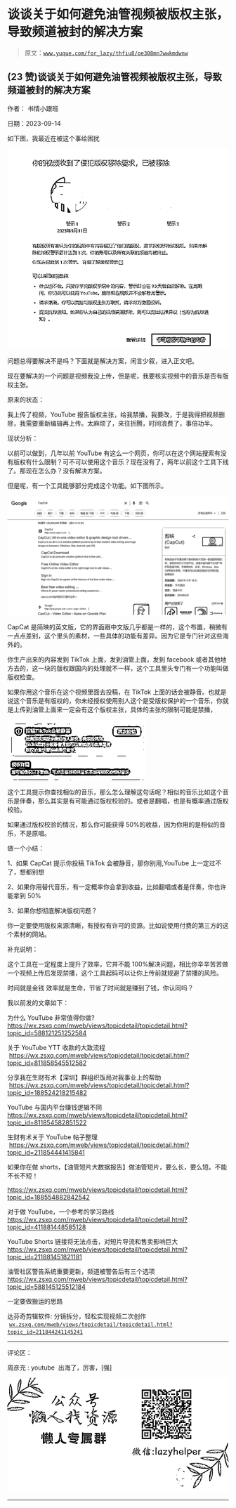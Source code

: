 # 谈谈关于如何避免油管视频被版权主张，导致频道被封的解决方案

> 原文：[`www.yuque.com/for_lazy/thfiu8/oe308mn7wwkmdwnw`](https://www.yuque.com/for_lazy/thfiu8/oe308mn7wwkmdwnw)

## (23 赞)谈谈关于如何避免油管视频被版权主张，导致频道被封的解决方案

作者： 书情小跟班

日期：2023-09-14

如下图，我最近在被这个事给困扰

![](img/2307f23d35f2038aa47e53fd5d8f75bc.png)

问题总得要解决不是吗？下面就是解决方案，闲言少叙，进入正文吧。

现在要解决的一个问题是视频我没上传，但是呢，我要核实视频中的音乐是否有版权主张。

原来的状态：

我上传了视频，YouTube 报告版权主张，给我禁播，我要改，于是我得把视频删除，我需要重新编辑再上传。太麻烦了，来往折腾，时间浪费了，事倍功半。

现状分析：

以前可以做到，几年以前 YouTube 有这么一个网页，你可以在这个网站搜索有没有版权有什么限制？可不可以使用这个音乐？现在没有了，两年以前这个工具下线了。那现在怎么办？没有解决方案。

但是呢，有一个工具能够部分完成这个功能。如下图所示。

![](img/5d9023091e4ec525b2449d0d3821ee4f.png)

CapCat 是简映的英文版，它的界面跟中文版几乎都是一样的，这个布置，稍微有一点点差别，这个里头的素材，一些具体的功能有差异。因为它是专门针对这些海外的。

你生产出来的内容发到 TikTok 上面，发到油管上面，发到 facebook 或者其他地方去的，这一块的版权跟国内的处理就不一样，这个工具里头专门有一个功能叫做版权检查。

如果你用这个音乐在这个视频里面去投稿，在 TikTok 上面的话会被静音。也就是说这个音乐是有版权的，你未经授权使用别人这个是受版权保护的一个音乐，你就是上传到油管上面来一定会有这个版权主张，具体的主张的限制可能是禁播，

![](img/68ad46642e06e6fc26c20db8fd67c2d8.png)

这个工具提示你查找相似的音乐，那么怎么理解这句话呢？相似的音乐比如这个音乐是伴奏，那么其实是有可能通过版权校验的。或者是翻唱，也是有概率通过版权校验。

如果通过版权校验的情况，那么你可能获得 50%的收益，因为你用的是相似的音乐，不是原唱。

做一个小结：

1、如果 CapCat 提示你投稿 TikTok 会被静音，那你别用,YouTube 上一定过不了，想都别想

2、如果你用替代音乐，有一定概率你会拿到收益，比如翻唱或者是伴奏，你也许能拿到 50%

3、如果你想彻底解决版权问题？

你一定要使用版权来源清晰，有授权有许可的资源。比如说使用付费的第三方的这个素材的网站。

补充说明：

这个工具在一定程度上提升了效率，它并不能 100%解决问题，相比你辛辛苦苦做一个视频上传后发现禁播，这个工具起码可以让你上传前就规避了禁播的风险。

时间就是金钱 效率就是生命，节省了时间就是赚到了钱，你认同吗？

我以前发的文章如下：

为什么 YouTube 非常值得你做? https://wx.zsxq.com/mweb/views/topicdetail/topicdetail.html?topic_id=588121251252584

关于 YouTube YTT 收款的大致流程  https://wx.zsxq.com/mweb/views/topicdetail/topicdetail.html?topic_id=811858545512582

分享我在生财有术【深圳】群组织饭局对我事业上的帮助  https://wx.zsxq.com/mweb/views/topicdetail/topicdetail.html?topic_id=188524218215482

YouTube 与国内平台赚钱逻辑不同 https://wx.zsxq.com/mweb/views/topicdetail/topicdetail.html?topic_id=811854582851522

生财有术关于 YouTube 帖子整理  https://wx.zsxq.com/mweb/views/topicdetail/topicdetail.html?topic_id=211854441415841

如果你在做 shorts，【油管短片大数据报告】做油管短片，要么长，要么短。不能不长不短！

https://wx.zsxq.com/mweb/views/topicdetail/topicdetail.html?topic_id=188554882842542

对于做 YouTube，一个参考的学习路线 https://wx.zsxq.com/mweb/views/topicdetail/topicdetail.html?topic_id=411881448585128

YouTube Shorts 链接将无法点击，对短片导流和售卖影响巨大 https://wx.zsxq.com/mweb/views/topicdetail/topicdetail.html?topic_id=211881451821181

油管社区警告系统重要更新，频道被警告后有三个选项 https://wx.zsxq.com/mweb/views/topicdetail/topicdetail.html?topic_id=588145125512184

一定要做搬运的思路

达芬奇剪辑软件: 分镜拆分，轻松实现视频二次创作  [`wx.zsxq.com/mweb/views/topicdetail/topicdetail.html?topic_id=211844241145241`](https://wx.zsxq.com/mweb/views/topicdetail/topicdetail.html?topic_id=211844241145241)

* * *

评论区：

周彦充 : youtube  出海了，厉害，[强]

![](img/1c37d505930596d12a88ab23e11aa07a.png)

* * *